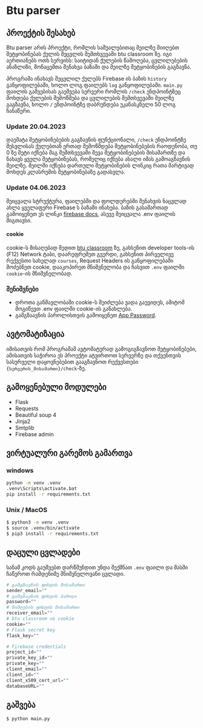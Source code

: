 # Btu parser
## პროექტის შესახებ

Btu parser არის პროექტი, რომლის საშუალებითაც მეილზე მიიღებთ შეტყობინებას ქულის შეცვლის შემთხვევაში btu classroom ზე.
იგი აერთიანებს ოთხ სერვისს: საიტიდან ქულების წამოღება, ცვლილებების ანაზლიზი, მონაცემთა შენახვა ბაზაში და მეილზე შეტყობინების გაგზავნა.

პროგრამა ინახავს შეცვლილ ქულებს Firebase ის ბაზის `history` განყოფილებაში, ხოლო ლოგ ფაილებს `log` განყოფილებაში.
`main.py` ფაილის გაშვებისას გაეშვება სერვერი რომლის `/check` ენდპოინტზეც მოხდება ქულების შემოწმება და ცვლილების შემთხვევაში 
მეილზე გაგზავნა, ხოლო  `/` ენდპოინტზე დაბრუნდება უკანასკნელი 50 ლოგ ჩანაწერი.

### Update 20.04.2023

დაემატა შეტყობინებების გაგზავნის ფუნქციონალი, `/check` ენდპოინტზე შესვლისას ქულებთან ერთად შემოწმდება შეტყობინებების რაოდენობა, თუ 0 ზე მეტი იქნება მაგ შემთხვევაში შევა შეტყობინებების მისამართზე და ნახავს ყველა შეტყობინებას, რომელიც იქნება ახალი იმას გამოაგზავნის მეილზე. მეილში იქნება დართული შეტყობინების ლინკიც რათა მარტივად მოხდეს კლასრუმის შეტყობინებაზე გადასვლა. 

### Update 04.06.2023

შეიცვალა სტრუქტურა, ფაილებში და ფოლდერებში შენახვის ნაცვლად ახლა ყველაფერი Firebase ს ბაზაში ინახება. ბაზის გასამართად გამოიყენეთ ეს ლინკი [firebase docs](https://firebase.google.com/docs/database/admin/start), ასევე შეიცვალა .env ფაილის შიგთავსი.

#### cookie

cookie-ს მისაღებად შედით  [btu classroom](https://classroom.btu.edu.ge/) ზე, გახსენით developer tools-ის (F12)
Network ტაბი, დაარეფრეშეთ გვერდი, გახსენით პირველივე რექვესთი სახელად `courses`, Request Headers ის განყოფილებაში
მოძებნეთ cookie, დააკოპირეთ მნიშვნელობა და ჩასვით `.env` ფაილში `cookie`-ის მნიშვნელობად.


### შენიშვნები

 - დროთა განმავლობაში cookie-ს შეიძლება ვადა გაუვიდეს, ამიტომ მოგიწევთ .env ფაილში cookie-ის განახლება.
 - გამგზაავნის პაროლისთვის გამოიყენეთ [App Password](https://support.google.com/mail/answer/185833?hl=en).


## ავტომატიზაცია

იმისათვის რომ პროგრამამ ავტომატურად გამოგიგზავნოთ შეტყობინებები, ამისათვის საჭიროა ეს პროექტი ატვირთოთ სერვერზე და
თქვენთვის სასურველი დაყოვნებებით გააგზავნოთ რექვესთები `{სერვერის_მისამართი}/check`-ზე.


## გამოყენებული მოდულები

- Flask
- Requests
- Beautiful soup 4
- Jinja2
- Smtplib
- Firebase admin


## ვირტუალური გარემოს გამართვა

### windows
```cmd
python -m venv .venv
.venv\Scripts\activate.bat
pip install -r requirements.txt
```

### Unix / MacOS
```bash
$ python3 -m venv .venv
$ source .venv/bin/activate
$ pip3 install -r requirements.txt
```

## დაცული ცვლადები

სანამ კოდს გაუშვებთ დარწმუნდით უნდა შექმნათ `.env` ფაილი 
და მასში ჩაწეროთ რამდენიმე მნიშვნელოვანი ცვლადი.
```python
# გამგზავნის ფოსტის მისამართი
sender_email=""
# გამგზავნის ფოსტის პაროლი
password=""
# მიმღების ფოსტის მისამართი
receiver_email=""
# btu classroom ის cookie
cookie=""
# Flask secret key
flask_key=""

# Firebase credentials
project_id=""
private_key_id=""
private_key=""
client_email=""
client_id=""
client_x509_cert_url=""
databaseURL=""
```


## გაშვება

```bash
$ python main.py
```
